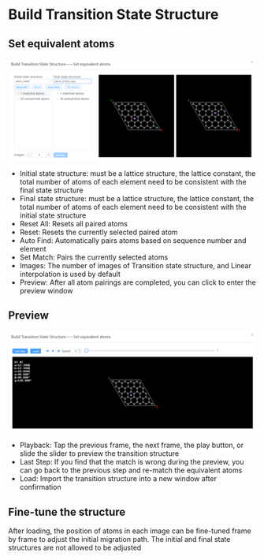 # Build Transition State Structure

## Set equivalent atoms
![neb1](../../nested/qstudio_manual_build_neb1.png)

- Initial state structure: must be a lattice structure, the lattice constant, the total number of atoms of each element need to be consistent with the final state structure
- Final state structure: must be a lattice structure, the lattice constant, the total number of atoms of each element need to be consistent with the initial state structure
- Reset All: Resets all paired atoms
- Reset: Resets the currently selected paired atom
- Auto Find: Automatically pairs atoms based on sequence number and element
- Set Match: Pairs the currently selected atoms
- Images: The number of images of Transition state structure, and Linear interpolation is used by default
- Preview: After all atom pairings are completed, you can click to enter the preview window
  
## Preview
![neb2](../../nested/qstudio_manual_build_neb2.png)

- Playback: Tap the previous frame, the next frame, the play button, or slide the slider to preview the transition structure
- Last Step: If you find that the match is wrong during the preview, you can go back to the previous step and re-match the equivalent atoms
- Load: Import the transition structure into a new window after confirmation

## Fine-tune the structure
  After loading, the position of atoms in each image can be fine-tuned frame by frame to adjust the initial migration path. The initial and final state structures are not allowed to be adjusted
